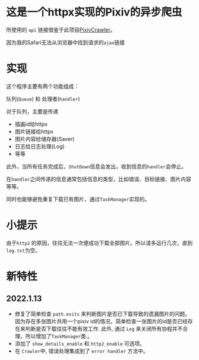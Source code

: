 # 这是一个httpx实现的Pixiv的异步爬虫

所使用的 `api` 链接借鉴于此项目[PixivCrawler](https://github.com/CWHer/PixivCrawler/blob/master/pixiv_crawler/crawlers/bookmark_crawler.py)。

因为我的Safari无法从浏览器中找到请求的`ajax`链接

# 实现

这个程序主要有两个功能组成：

队列(`Queue`) 和 处理者(`handler`)

对于队列，主要是传递

- 插画id给httpx
- 图片链接给httpx
- 图片内容给储存器(Saver)
- 日志给日志处理(Log)
- 等等

此外，当所有任务完成后，`ShutDown`信息会发出，收到信息的`handler`会停止。

在`handler`之间传递的信息通常包括信息的类型，比如错误、目标链接、图片内容等等。

同时也能够避免重复下载已有图片，通过`TaskManager`实现的。

# 小提示

由于`http2` 的原因，往往无法一次便成功下载全部图片。所以请多运行几次，直到`log.txt`为空。

# 新特性
## 2022.1.13
- 修复了简单检查 `path.exits` 来判断图片是否已下载导致的遗漏图片的问题。因为存在多张图片共用一个pixiv id的情况，简单检查一张图片的id是否已经存在来判断是否下载往往不能有效工作. 此外, 通过 `Log` 来关闭所有协程并不合理，所以增加了`TaskManager`类.。
- 添加了 `show_details_enable` 和 `http2_enable` 可选项。
- 在 `Crawler`中, 错误处理集成到了 `error handler` 方法中。



